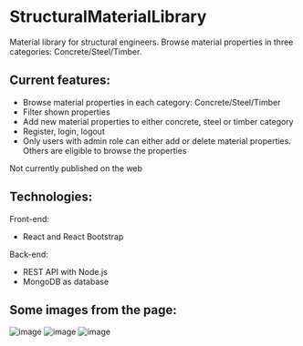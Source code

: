 # StructuralMaterialLibrary

Material library for structural engineers. Browse material properties in three categories: Concrete/Steel/Timber.

## Current features:

- Browse material properties in each category: Concrete/Steel/Timber
- Filter shown properties
- Add new material properties to either concrete, steel or timber category
- Register, login, logout
- Only users with admin role can either add or delete material properties. Others are eligible to browse the properties

Not currently published on the web

## Technologies:

Front-end:

- React and React Bootstrap

Back-end:

- REST API with Node.js
- MongoDB as database


## Some images from the page:

![image](https://github.com/user-attachments/assets/06411951-6996-4c41-92d1-961ea905b328)
![image](https://github.com/user-attachments/assets/d195482f-f217-4a20-9b6e-2632fb164ba9)
![image](https://github.com/user-attachments/assets/8f252f1b-956b-44f1-b074-18f22990d859)
